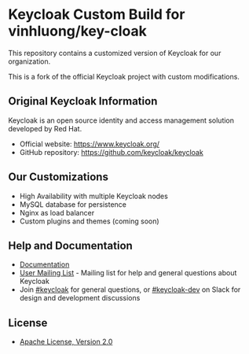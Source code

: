 # Keycloak Custom Build for vinhluong/key-cloak

This repository contains a customized version of Keycloak for our organization.

This is a fork of the official Keycloak project with custom modifications.

## Original Keycloak Information

Keycloak is an open source identity and access management solution developed by Red Hat.

- Official website: https://www.keycloak.org/
- GitHub repository: https://github.com/keycloak/keycloak

## Our Customizations

- High Availability with multiple Keycloak nodes
- MySQL database for persistence
- Nginx as load balancer
- Custom plugins and themes (coming soon)

## Help and Documentation

* [Documentation](https://www.keycloak.org/documentation.html)
* [User Mailing List](https://groups.google.com/d/forum/keycloak-user) - Mailing list for help and general questions about Keycloak
* Join [#keycloak](https://cloud-native.slack.com/archives/C056HC17KK9) for general questions, or [#keycloak-dev](https://cloud-native.slack.com/archives/C056XU905S6) on Slack for design and development discussions

## License

* [Apache License, Version 2.0](https://www.apache.org/licenses/LICENSE-2.0)
